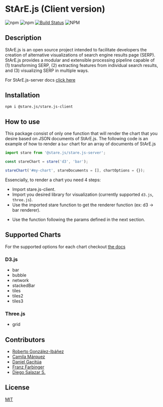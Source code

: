 # StArE.js (Client version)

![npm](https://img.shields.io/npm/v/@stare.js/stare.js-client)
![npm](https://img.shields.io/npm/dm/@stare.js/stare.js-client)
[![Build Status](https://travis-ci.com/StArE-js/stare.js-client.svg?branch=master)](https://travis-ci.com/StArE-js/stare.js-client)
![NPM](https://img.shields.io/npm/l/@stare.js/stare.js-client)

## Description
StArE.js is an open source project intended to facilitate developers the creation of alternative visualizations of search engine results page (SERP). StArE.js provides a modular and extensible processing pipeline capable of (1) transforming SERP, (2) extracting features from individual search results, and (3) visualizing SERP in multiple ways.

For StArE.js-server docs [click here](https://github.com/StArE.js/stare.js-server/master/docs/README.md)


## Installation

```bash
npm i @stare.js/stare.js-client
```
## How to use

This package consist of only one function that will render the chart that you desire based on JSON documents of StArE.js.
The following code is an example of how to render a <code>bar</code> chart for an array of documents of StArE.js

```js
import stare from '@stare.js/stare.js-server';

const stareChart = stare('d3', 'bar');

stareChart('#my-chart', stareDocuments = [], chartOptions = {});
```

Essencially, to render a chart you need 4 steps:

* Import stare.js-client.
* Import you desired library for visualization (currently supported <code>d3.js</code>, <code>three.js</code>).
* Use the imported stare function to get the renderer function (ex: d3 -> bar renderer).
+ Use the function following the params defined in the next section.

## Supported Charts

For the supported options for each chart checkout [the docs](/docs/README.md)

### D3.js

- bar
- bubble
- network
- stackedBar
- tiles
- tiles2
- tiles3

### Three.js

- grid


## Contributors

- [Roberto González-Ibáñez](https://github.com/rgonzal/)
- [Camila Márquez](https://github.com/bellyster/)
- [Daniel Gacitúa](https://github.com/dgacitua/)
- [Franz Farbinger](https://github.com/DarkAnimat/)
- [Diego Salazar S.](https://github.com/d-salazar-se/)

## License
[MIT](LICENSE)
